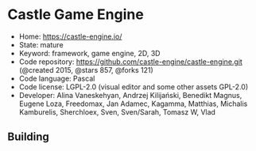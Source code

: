 # Castle Game Engine

- Home: https://castle-engine.io/
- State: mature
- Keyword: framework, game engine, 2D, 3D
- Code repository: https://github.com/castle-engine/castle-engine.git (@created 2015, @stars 857, @forks 121)
- Code language: Pascal
- Code license: LGPL-2.0 (visual editor and some other assets GPL-2.0)
- Developer: Alina Vaneskehyan, Andrzej Kilijański, Benedikt Magnus, Eugene Loza, Freedomax, Jan Adamec, Kagamma, Matthias, Michalis Kamburelis, Sherchloex, Sven, Sven/Sarah, Tomasz W, Vlad

## Building
